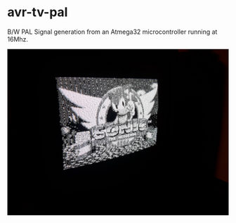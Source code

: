 # avr-tv-pal
B/W PAL Signal generation from an Atmega32 microcontroller running at 16Mhz.

![Screenshot](./run-example.jpg)
